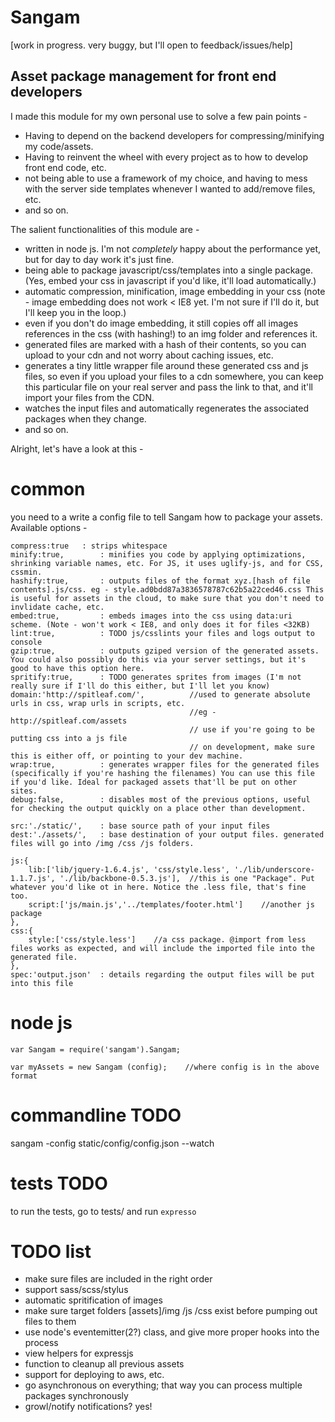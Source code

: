 Sangam
======

[work in progress. very buggy, but I'll open to feedback/issues/help]

Asset package management for front end developers
-------------------------------------------------

I made this module for my own personal use to solve a few pain points - 

- Having to depend on the backend developers for compressing/minifying my code/assets.
- Having to reinvent the wheel with every project as to how to develop front end code, etc. 
- not being able to use a framework of my choice, and having to mess with the server side templates whenever I wanted to add/remove files, etc. 
- and so on.


The salient functionalities of this module are - 

- written in node js. I'm not *completely* happy about the performance yet, but for day to day work it's just fine. 
- being able to package javascript/css/templates into a single package. (Yes, embed your css in javascript if you'd like, it'll load automatically.)
- automatic compression, minification, image embedding in your css (note - image embedding does not work < IE8 yet. I'm not sure if I'll do it, but I'll keep you in the loop.)
- even if you don't do image embedding, it still copies off all images references in the css (with hashing!) to an img folder and references it.
- generated files are marked with a hash of their contents, so you can upload to your cdn and not worry about caching issues, etc.
- generates a tiny little wrapper file around these generated css and js files, so even if you upload your files to a cdn somewhere, you can keep this particular file on your real server and pass the link to that, and it'll import your files from the CDN.
- watches the input files and automatically regenerates the associated packages when they change. 
- and so on. 


Alright, let's have a look at this - 

common
======
you need to a write a config file to tell Sangam how to package your assets. Available options - 

```
compress:true 	: strips whitespace
minify:true,		: minifies you code by applying optimizations, shrinking variable names, etc. For JS, it uses uglify-js, and for CSS, cssmin. 
hashify:true,		: outputs files of the format xyz.[hash of file contents].js/css. eg - style.ad0bdd87a3836578787c62b5a22ced46.css This is useful for assets in the cloud, to make sure that you don't need to invlidate cache, etc. 
embed:true,			: embeds images into the css using data:uri scheme. (Note - won't work < IE8, and only does it for files <32KB)
lint:true,			: TODO js/csslints your files and logs output to console 
gzip:true,			: outputs gziped version of the generated assets. You could also possibly do this via your server settings, but it's good to have this option here. 
spritify:true,		: TODO generates sprites from images (I'm not really sure if I'll do this either, but I'll let you know)
domain:'http://spitleaf.com/',  		//used to generate absolute urls in css, wrap urls in scripts, etc. 
										//eg - http://spitleaf.com/assets
										// use if you're going to be putting css into a js file
										// on development, make sure this is either off, or pointing to your dev machine. 
wrap:true,			: generates wrapper files for the generated files (specifically if you're hashing the filenames) You can use this file if you'd like. Ideal for packaged assets that'll be put on other sites. 
debug:false,  		: disables most of the previous options, useful for checking the output quickly on a place other than development.

src:'./static/',	: base source path of your input files
dest:'./assets/',	: base destination of your output files. generated files will go into /img /css /js folders. 

js:{
	lib:['lib/jquery-1.6.4.js', 'css/style.less', './lib/underscore-1.1.7.js', './lib/backbone-0.5.3.js'],  //this is one "Package". Put whatever you'd like ot in here. Notice the .less file, that's fine too. 
	script:['js/main.js','../templates/footer.html']	//another js package
},
css:{
	style:['css/style.less']	//a css package. @import from less files works as expected, and will include the imported file into the generated file. 
},
spec:'output.json'	: details regarding the output files will be put into this file 

```

node js
=======

```
var Sangam = require('sangam').Sangam;

var myAssets = new Sangam (config);    //where config is ìn the above format

```

commandline TODO
================
sangam -config static/config/config.json --watch


tests TODO
==========
to run the tests, go to tests/ and run ```expresso ```


TODO list
=========

- make sure files are included in the right order
- support sass/scss/stylus
- automatic spritification of images
- make sure target folders [assets]/img /js /css exist before pumping out files to them
- use node's eventemitter(2?) class, and give more proper hooks into the process
- view helpers for expressjs
- function to cleanup all previous assets
- support for deploying to aws, etc. 
- go asynchronous on everything; that way you can process multiple packages synchronously
- growl/notify notifications? yes!


